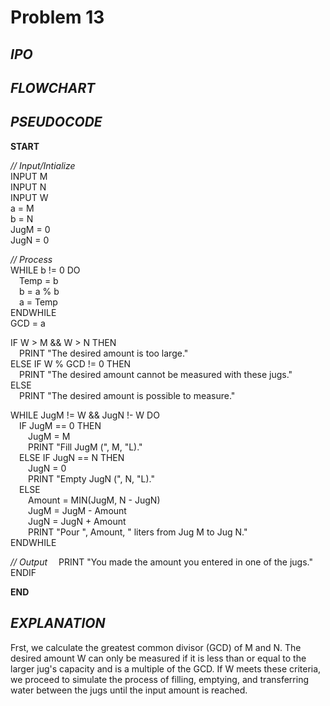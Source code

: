 # Problem 13

## *IPO*

## *FLOWCHART*

## *PSEUDOCODE*

**START**

*// Input/Intialize*\
INPUT M\
INPUT N\
INPUT W\
a = M\
b = N\
JugM = 0\
JugN = 0

*// Process*\
WHILE b != 0 DO\
&emsp;Temp = b\
&emsp;b = a % b\
&emsp;a = Temp\
ENDWHILE\
GCD = a

IF W > M && W > N THEN\
&emsp;PRINT "The desired amount is too large."\
ELSE IF W % GCD != 0 THEN\
&emsp;PRINT "The desired amount cannot be measured with these jugs."\
ELSE\
&emsp;PRINT "The desired amount is possible to measure."

WHILE JugM != W && JugN !- W DO\
&emsp;IF JugM == 0 THEN\
&emsp;&emsp;JugM = M\
&emsp;&emsp;PRINT "Fill JugM (", M, "L)."\
&emsp;ELSE IF JugN == N THEN\
&emsp;&emsp;JugN = 0\
&emsp;&emsp;PRINT "Empty JugN (", N, "L)."\
&emsp;ELSE\
&emsp;&emsp;Amount = MIN(JugM, N - JugN)\
&emsp;&emsp;JugM = JugM - Amount\
&emsp;&emsp;JugN = JugN + Amount\
&emsp;&emsp;PRINT "Pour ", Amount, " liters from Jug M to Jug N."\
ENDWHILE

*// Output*
&emsp;PRINT "You made the amount you entered in one of the jugs."\
ENDIF

**END**

## *EXPLANATION*

Frst, we calculate the greatest common divisor (GCD) of M and N. The desired amount W can only be measured if it is less than or equal to the larger jug's capacity and is a multiple of the GCD. If W meets these criteria, we proceed to simulate the process of filling, emptying, and transferring water between the jugs until the input amount is reached.
